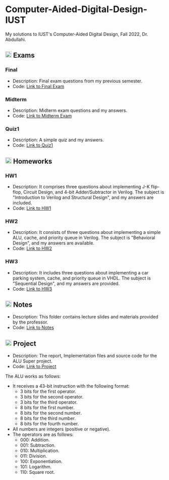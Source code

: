 # Computer-Aided-Digital-Design-IUST
My solutions to IUST's Computer-Aided Digital Design, Fall 2022, Dr. Abdullahi.

## <img width="20" height="20" src="https://img.icons8.com/wired/64/41b883/test-passed.png" alt="test-passed"/> Exams
### Final
- Description: Final exam questions from my previous semester.
- Code: [Link to Final Exam](https://github.com/lelnazrezaeel/Computer-Aided-Digital-Design-IUST/tree/main/Exams/Final)

### Midterm
- Description: Midterm exam questions and my answers.
- Code: [Link to Midterm Exam](https://github.com/lelnazrezaeel/Computer-Aided-Digital-Design-IUST/tree/main/Exams/Midterm)

### Quiz1
- Description: A simple quiz and my answers.
- Code: [Link to Quiz1](https://github.com/lelnazrezaeel/Computer-Aided-Digital-Design-IUST/tree/main/Exams/Quiz1)

## <img width="20" height="20" src="https://img.icons8.com/ios/50/41b883/homework.png" alt="homework"/> Homeworks
### HW1
- Description: It comprises three questions about implementing J-K flip-flop, Circuit Design, and 4-bit Adder/Subtractor in Verilog. The subject is "Introduction to Verilog and Structural Design", and my answers are included.
- Code: [Link to HW1](https://github.com/lelnazrezaeel/Computer-Aided-Digital-Design-IUST/tree/main/Homeworks/HW1)

### HW2
- Description: It consists of three questions about implementing a simple ALU, cache, and priority queue in Verilog. The subject is "Behavioral Design", and my answers are available.
- Code: [Link to HW2](https://github.com/lelnazrezaeel/Computer-Aided-Digital-Design-IUST/tree/main/Homeworks/HW2)

### HW3
- Description: It includes three questions about implementing a car parking system, cache, and priority queue in VHDL. The subject is "Sequential Design", and my answers are provided.
- Code: [Link to HW3](https://github.com/lelnazrezaeel/Computer-Aided-Digital-Design-IUST/tree/main/Homeworks/HW3)

## <img width="20" height="20" src="https://img.icons8.com/external-smashingstocks-mixed-smashing-stocks/68/41b883/external-Notes-work-from-home-smashingstocks-mixed-smashing-stocks-2.png" alt="Notes"/> Notes
- Description: This folder contains lecture slides and materials provided by the professor.
- Code: [Link to Notes](https://github.com/lelnazrezaeel/Computer-Aided-Digital-Design-IUST/tree/main/Notes)

## <img width="20" height="20" src="https://img.icons8.com/ios/50/41b883/project.png" alt="project"/> Project
- Description: The report, Implementation files and source code for the ALU Super project.
- Code: [Link to Project](https://github.com/lelnazrezaeel/Computer-Aided-Digital-Design-IUST/tree/main/Project)

The ALU works as follows:
- It receives a 43-bit instruction with the following format:
  - 3 bits for the first operator.
  - 3 bits for the second operator.
  - 3 bits for the third operator.
  - 8 bits for the first number.
  - 8 bits for the second number.
  - 8 bits for the third number.
  - 8 bits for the fourth number.
- All numbers are integers (positive or negative).
- The operators are as follows:
  - 000: Addition.
  - 001: Subtraction.
  - 010: Multiplication.
  - 011: Division.
  - 100: Exponentiation.
  - 101: Logarithm.
  - 110: Square root.
